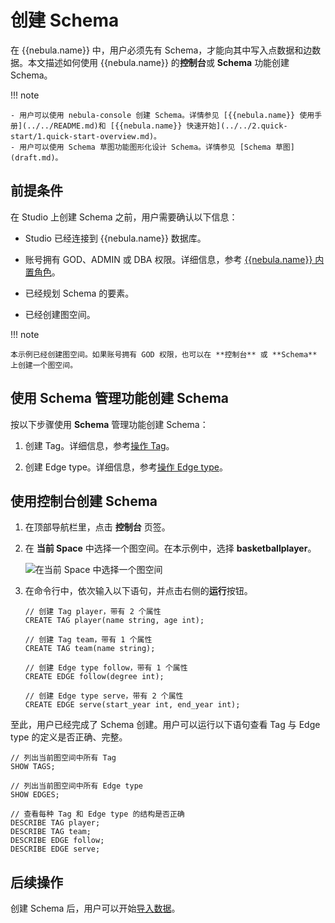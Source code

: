 # 创建 Schema

在 {{nebula.name}} 中，用户必须先有 Schema，才能向其中写入点数据和边数据。本文描述如何使用 {{nebula.name}} 的**控制台**或 **Schema** 功能创建 Schema。

!!! note

    - 用户可以使用 nebula-console 创建 Schema。详情参见 [{{nebula.name}} 使用手册](../../README.md)和 [{{nebula.name}} 快速开始](../../2.quick-start/1.quick-start-overview.md)。
    - 用户可以使用 Schema 草图功能图形化设计 Schema。详情参见 [Schema 草图](draft.md)。

## 前提条件

在 Studio 上创建 Schema 之前，用户需要确认以下信息：

- Studio 已经连接到 {{nebula.name}} 数据库。

- 账号拥有 GOD、ADMIN 或 DBA 权限。详细信息，参考 [{{nebula.name}} 内置角色](../../7.data-security/1.authentication/3.role-list.md)。

- 已经规划 Schema 的要素。

- 已经创建图空间。

!!! note

    本示例已经创建图空间。如果账号拥有 GOD 权限，也可以在 **控制台** 或 **Schema** 上创建一个图空间。

## 使用 Schema 管理功能创建 Schema

按以下步骤使用 **Schema** 管理功能创建 Schema：

1. 创建 Tag。详细信息，参考[操作 Tag](../manage-schema/st-ug-crud-tag.md)。

2. 创建 Edge type。详细信息，参考[操作 Edge type](../manage-schema/st-ug-crud-edge-type.md)。

## 使用控制台创建 Schema

1. 在顶部导航栏里，点击 **控制台** 页签。

2. 在 **当前 Space** 中选择一个图空间。在本示例中，选择 **basketballplayer**。

   ![在当前 Space 中选择一个图空间](https://docs-cdn.nebula-graph.com.cn/figures/st-ug-009-cn.png "选择图空间")

3. 在命令行中，依次输入以下语句，并点击右侧的**运行**按钮。

   ```nGQL
   // 创建 Tag player，带有 2 个属性
   CREATE TAG player(name string, age int);

   // 创建 Tag team，带有 1 个属性
   CREATE TAG team(name string);

   // 创建 Edge type follow，带有 1 个属性
   CREATE EDGE follow(degree int);

   // 创建 Edge type serve，带有 2 个属性
   CREATE EDGE serve(start_year int, end_year int);
   ```

至此，用户已经完成了 Schema 创建。用户可以运行以下语句查看 Tag 与 Edge type 的定义是否正确、完整。

```nGQL
// 列出当前图空间中所有 Tag
SHOW TAGS;

// 列出当前图空间中所有 Edge type
SHOW EDGES;

// 查看每种 Tag 和 Edge type 的结构是否正确
DESCRIBE TAG player;
DESCRIBE TAG team;
DESCRIBE EDGE follow;
DESCRIBE EDGE serve;
```

## 后续操作

创建 Schema 后，用户可以开始[导入数据](st-ug-import-data.md)。
